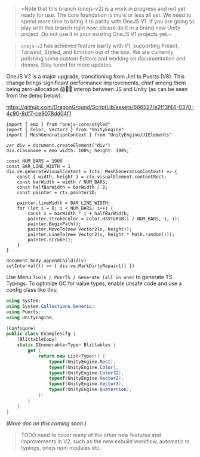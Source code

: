 > ~Note that this branch (onejs-v2) is a work in progress and not yet ready for use. The core foundation is more or less all set. We need to spend more time to bring it to parity with OneJS V1. If you are going to play with this branch right now, please do it in a brand new Unity project. Do not use it in your existing OneJS V1 projects yet.~

> `onejs-v2` has achieved feature parity with V1, supporting Preact, Tailwind, Styled, and Emotion out of the box. We are currently polishing some custom Editors and working on documentation and demos. Stay tuned for more updates.

OneJS V2 is a major upgrade, transitioning from Jint to Puerts (V8). This change brings significant performance improvements, chief among them being zero-allocation 😱🤯🎉 interop between JS and Unity (as can be seen from the demo below). 

https://github.com/DragonGround/ScriptLib/assets/666527/e2f13f44-0370-4c90-8df7-ce9078dd04f1

```tsx
import { emo } from "onejs-core/styled"
import { Color, Vector2 } from "UnityEngine"
import { MeshGenerationContext } from "UnityEngine/UIElements"

var div = document.createElement("div")
div.classname = emo`width: 100%; height: 100%;`

const NUM_BARS = 1000
const BAR_LINE_WIDTH = 1
div.ve.generateVisualContent = (ctx: MeshGenerationContext) => {
    const { width, height } = ctx.visualElement.contentRect;
    const barWidth = width / NUM_BARS;
    const halfBarWidth = barWidth / 2;
    const painter = ctx.painter2D;

    painter.lineWidth = BAR_LINE_WIDTH;
    for (let i = 0; i < NUM_BARS; i++) {
        const x = barWidth * i + halfBarWidth;
        painter.strokeColor = Color.HSVToRGB(i / NUM_BARS, 1, 1);
        painter.BeginPath();
        painter.MoveTo(new Vector2(x, height));
        painter.LineTo(new Vector2(x, height * Math.random()));
        painter.Stroke();
    }
}

document.body.appendChild(div)
setInterval(() => { div.ve.MarkDirtyRepaint() })
```

Use Menu `Tools / PuerTS / Generate (all in one)` to generate TS Typings. To optimize GC for value types, enable unsafe code and use a config class like this:

```csharp
using System;
using System.Collections.Generic;
using Puerts;
using UnityEngine;

[Configure]
public class ExamplesCfg {
    [BlittableCopy]
    static IEnumerable<Type> Blittables {
        get {
            return new List<Type>() {
                typeof(UnityEngine.Rect),
                typeof(UnityEngine.Color),
                typeof(UnityEngine.Color32),
                typeof(UnityEngine.Vector2),
                typeof(UnityEngine.Vector3),
                typeof(UnityEngine.Quaternion),
            };
        }
    }
}
```

_(More doc on this coming soon.)_

> TODO need to cover many of the other new features and improvements in V2, such as the new esbuild workflow, automatic ts typings, onejs npm modules etc.